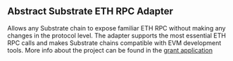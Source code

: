 ## Abstract Substrate ETH RPC Adapter

Allows any Substrate chain to expose familiar ETH RPC without making any changes in the protocol level. The adapter supports the most essential ETH RPC calls and makes Substrate chains compatible with EVM development tools. More info about the project can be found in the [grant application](https://github.com/w3f/Grants-Program/pull/2292)
